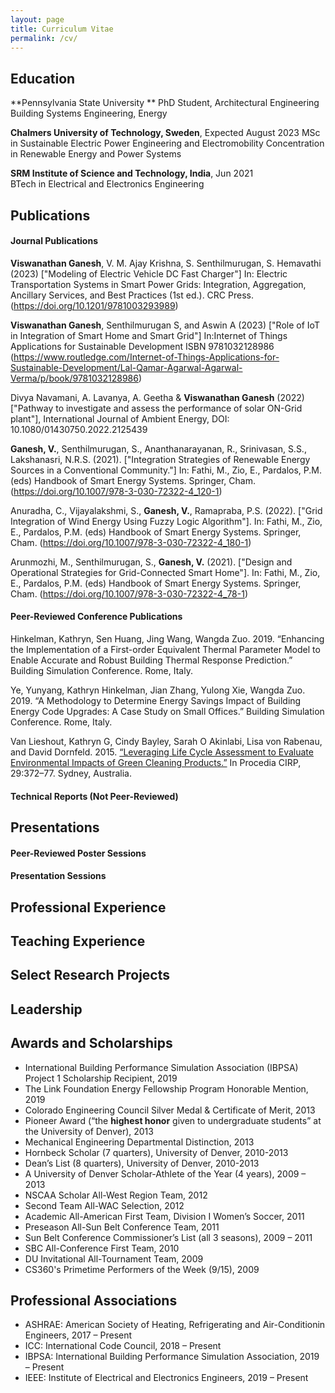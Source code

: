 ```yaml
---
layout: page
title: Curriculum Vitae
permalink: /cv/
---
```



## Education

**Pennsylvania State University **
PhD Student, Architectural Engineering  
Building Systems Engineering, Energy 

**Chalmers University of Technology, Sweden**, Expected August 2023 
MSc in Sustainable Electric Power Engineering and Electromobility
Concentration in Renewable Energy and Power Systems 

**SRM Institute of Science and Technology, India**, Jun 2021  
BTech in Electrical and Electronics Engineering

## Publications
#### Journal Publications

**Viswanathan Ganesh**, V. M. Ajay Krishna, S. Senthilmurugan, S. Hemavathi (2023) ["Modeling of Electric Vehicle DC Fast Charger"] In:
Electric Transportation Systems in Smart Power Grids: Integration, Aggregation, Ancillary Services, and Best Practices (1st ed.). CRC Press. (https://doi.org/10.1201/9781003293989)

**Viswanathan Ganesh**, Senthilmurugan S, and Aswin A (2023) ["Role of IoT in Integration of Smart Home and Smart Grid"] In:Internet of Things 
Applications for Sustainable Development ISBN 9781032128986 (https://www.routledge.com/Internet-of-Things-Applications-for-Sustainable-Development/Lal-Qamar-Agarwal-Agarwal-Verma/p/book/9781032128986)

Divya Navamani, A. Lavanya, A. Geetha & **Viswanathan Ganesh** (2022) ["Pathway to investigate and assess the performance of solar ON-Grid plant"], International Journal of Ambient Energy, DOI: 10.1080/01430750.2022.2125439


**Ganesh, V.**, Senthilmurugan, S., Ananthanarayanan, R., Srinivasan, S.S., Lakshanasri, N.R.S. (2021). ["Integration Strategies of Renewable Energy Sources in a Conventional Community."] In: Fathi, M., Zio, E., Pardalos, P.M. (eds) Handbook of Smart Energy Systems. Springer, Cham. (https://doi.org/10.1007/978-3-030-72322-4_120-1)

Anuradha, C., Vijayalakshmi, S., **Ganesh, V.**, Ramapraba, P.S. (2022). ["Grid Integration of Wind Energy Using Fuzzy Logic Algorithm"]. In: Fathi, M., Zio, E., Pardalos, P.M. (eds) Handbook of Smart Energy Systems. Springer, Cham. (https://doi.org/10.1007/978-3-030-72322-4_180-1)

Arunmozhi, M., Senthilmurugan, S., **Ganesh, V.** (2021). ["Design and Operational Strategies for Grid-Connected Smart Home"]. In: Fathi, M., Zio, E., Pardalos, P.M. (eds) Handbook of Smart Energy Systems. Springer, Cham. (https://doi.org/10.1007/978-3-030-72322-4_78-1)




#### Peer-Reviewed Conference Publications

Hinkelman, Kathryn, Sen Huang, Jing Wang, Wangda Zuo. 2019. “Enhancing the Implementation 
of a First-order Equivalent Thermal Parameter Model to Enable Accurate and Robust Building 
Thermal Response Prediction.” Building Simulation Conference. Rome, Italy.

Ye, Yunyang, Kathryn Hinkelman, Jian Zhang, Yulong Xie, Wangda Zuo. 2019. “A Methodology 
to Determine Energy Savings Impact of Building Energy Code Upgrades: A Case Study on Small 
Offices.” Building Simulation Conference. Rome, Italy.

Van Lieshout, Kathryn G, Cindy Bayley, Sarah O Akinlabi, Lisa von Rabenau, and David 
Dornfeld. 2015. 
[“Leveraging Life Cycle Assessment to Evaluate Environmental Impacts of Green Cleaning Products.”](https://doi.org/10.1016/j.procir.2015.02.063) 
In Procedia CIRP, 29:372–77. Sydney, Australia.

#### Technical Reports (Not Peer-Reviewed)


## Presentations
#### Peer-Reviewed Poster Sessions

#### Presentation Sessions

## Professional Experience

## Teaching Experience

## Select Research Projects

## Leadership

## Awards and Scholarships

* International Building Performance Simulation Association (IBPSA) Project 1 
Scholarship Recipient, 2019
* The Link Foundation Energy Fellowship Program Honorable Mention, 2019
* Colorado Engineering Council Silver Medal & Certificate of Merit, 2013
* Pioneer Award (“the **highest honor** given to undergraduate students” at the 
University of Denver), 2013
* Mechanical Engineering Departmental Distinction, 2013
* Hornbeck Scholar (7 quarters), University of Denver, 2010-2013
* Dean’s List (8 quarters), University of Denver, 2010-2013
* A University of Denver Scholar-Athlete of the Year (4 years), 2009 – 2013
* NSCAA Scholar All-West Region Team, 2012
* Second Team All-WAC Selection, 2012
* Academic All-American First Team, Division I Women’s Soccer, 2011
* Preseason All-Sun Belt Conference Team, 2011
* Sun Belt Conference Commissioner’s List (all 3 seasons), 2009 – 2011
* SBC All-Conference First Team, 2010
* DU Invitational All-Tournament Team, 2009
* CS360's Primetime Performers of the Week (9/15), 2009


## Professional Associations

 * ASHRAE: American Society of Heating, Refrigerating and Air-Conditionin
Engineers, 2017 – Present
* ICC: International Code Council, 2018 – Present
* IBPSA: International Building Performance Simulation Association, 2019 – Present
* IEEE: Institute of Electrical and Electronics Engineers, 2019 – Present
